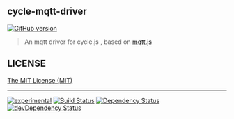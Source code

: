 ## cycle-mqtt-driver

[![GitHub version](https://badge.fury.io/gh/kaosat-dev%2Fcycle-mqtt-driver.svg)](https://badge.fury.io/gh/kaosat-dev%2Fcycle-mqtt-driver)

>An mqtt driver for cycle.js , based on [mqtt.js](https://github.com/mqttjs/MQTT.js)


## LICENSE

[The MIT License (MIT)](https://github.com/kaosat-dev/cycle-mqtt-driver/blob/master/LICENSE)

- - -

[![experimental](mqtt://badges.github.io/stability-badges/dist/experimental.svg)](http://github.com/badges/stability-badges)
[![Build Status](https://travis-ci.org/kaosat-dev/cycle-mqtt-driver.svg)](https://travis-ci.org/kaosat-dev/cyclemqtt-driver)
[![Dependency Status](https://david-dm.org/kaosat-dev/cycle-mqtt-driver.svg)](https://david-dm.org/kaosat-dev/cycle-mqtt-driver)
[![devDependency Status](https://david-dm.org/kaosat-dev/cycle-mqtt-driver/dev-status.svg)](https://david-dm.org/kaosat-dev/cycle-mqtt-driver#info=devDependencies)